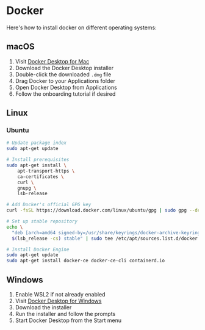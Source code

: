 # Docker

Here's how to install docker on different operating systems:

## macOS

1. Visit [Docker Desktop for Mac](https://www.docker.com/products/docker-desktop)
2. Download the Docker Desktop installer
3. Double-click the downloaded `.dmg` file
4. Drag Docker to your Applications folder
5. Open Docker Desktop from Applications
6. Follow the onboarding tutorial if desired

## Linux

### Ubuntu

```bash
# Update package index
sudo apt-get update

# Install prerequisites
sudo apt-get install \
    apt-transport-https \
    ca-certificates \
    curl \
    gnupg \
    lsb-release

# Add Docker's official GPG key
curl -fsSL https://download.docker.com/linux/ubuntu/gpg | sudo gpg --dearmor -o /usr/share/keyrings/docker-archive-keyring.gpg

# Set up stable repository
echo \
  "deb [arch=amd64 signed-by=/usr/share/keyrings/docker-archive-keyring.gpg] https://download.docker.com/linux/ubuntu \
  $(lsb_release -cs) stable" | sudo tee /etc/apt/sources.list.d/docker.list > /dev/null

# Install Docker Engine
sudo apt-get update
sudo apt-get install docker-ce docker-ce-cli containerd.io
```

## Windows

1. Enable WSL2 if not already enabled
2. Visit [Docker Desktop for Windows](https://www.docker.com/products/docker-desktop)
3. Download the installer
4. Run the installer and follow the prompts
5. Start Docker Desktop from the Start menu